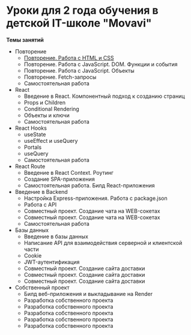 # Уроки для 2 года обучения в детской IT-школе "Movavi"

**Темы занятий**
- Повторение
  - [Повторение. Работа с HTML и CSS](https://github.com/odinkeane/web-lvl-2/tree/main/lesson-one)
  - Повторение. Работа с JavaScript. DOM. Функции и события
  - Повторение. Работа с JavaScript. Объекты
  - Повторение. Fetch-запросы
  - Самостоятельная работа
- React
  - Введение в React. Компонентный подход к созданию страниц
  - Props и Children
  - Conditional Rendering
  - Объекты и ключи
  - Самостоятельная работа
- React Hooks
  - useState
  - useEffect и useQuery
  - Portals
  - useQuery
  - Самостоятельная работа
- React Route
  - Введение в React Context. Роутинг
  - Создание SPA-приложения
  - Самостоятельная работа. Билд React-приложения
- Введение в Backend
  - Настройка Express-приложения. Работа с package.json
  - Работа с API
  - Совместный проект. Создание чата на WEB-сокетах
  - Совместный проект. Создание чата на WEB-сокетах
  - Самостоятельная работа
- Базы данных
  - Введение в базы данных
  - Написание API для взаимодействия серверной и клиентской части
  - Cookie
  - JWT-аутентификация
  - Совместный проект. Создание сайта доставки
  - Совместный проект. Создание сайта доставки
  - Совместный проект. Создание сайта доставки
- Собственный проект
  - Билд веб-приложения и выкладывание на Render
  - Разработка собственного проекта
  - Разработка собственного проекта
  - Разработка собственного проекта
  - Разработка собственного проекта
  - Разработка собственного проекта
